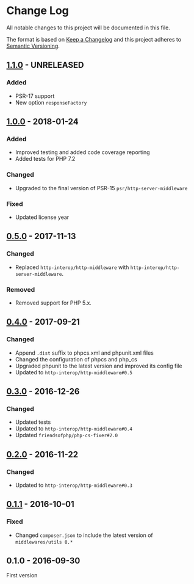 # Change Log

All notable changes to this project will be documented in this file.

The format is based on [Keep a Changelog](http://keepachangelog.com/) 
and this project adheres to [Semantic Versioning](http://semver.org/).

## [1.1.0] - UNRELEASED

### Added

- PSR-17 support
- New option `responseFactory`

## [1.0.0] - 2018-01-24

### Added

- Improved testing and added code coverage reporting
- Added tests for PHP 7.2

### Changed

- Upgraded to the final version of PSR-15 `psr/http-server-middleware`

### Fixed

- Updated license year

## [0.5.0] - 2017-11-13

### Changed

- Replaced `http-interop/http-middleware` with  `http-interop/http-server-middleware`.

### Removed

- Removed support for PHP 5.x.

## [0.4.0] - 2017-09-21

### Changed

- Append `.dist` suffix to phpcs.xml and phpunit.xml files
- Changed the configuration of phpcs and php_cs
- Upgraded phpunit to the latest version and improved its config file
- Updated to `http-interop/http-middleware#0.5`

## [0.3.0] - 2016-12-26

### Changed

- Updated tests
- Updated to `http-interop/http-middleware#0.4`
- Updated `friendsofphp/php-cs-fixer#2.0`

## [0.2.0] - 2016-11-22

### Changed

- Updated to `http-interop/http-middleware#0.3`

## [0.1.1] - 2016-10-01

### Fixed

- Changed `composer.json` to include the latest version of `middlewares/utils 0.*`

## 0.1.0 - 2016-09-30

First version


[1.1.0]: https://github.com/middlewares/trailing-slash/compare/v1.0.0...HEAD
[1.0.0]: https://github.com/middlewares/trailing-slash/compare/v0.5.0...v1.0.0
[0.5.0]: https://github.com/middlewares/trailing-slash/compare/v0.4.0...v0.5.0
[0.4.0]: https://github.com/middlewares/trailing-slash/compare/v0.3.0...v0.4.0
[0.3.0]: https://github.com/middlewares/trailing-slash/compare/v0.2.0...v0.3.0
[0.2.0]: https://github.com/middlewares/trailing-slash/compare/v0.1.1...v0.2.0
[0.1.1]: https://github.com/middlewares/trailing-slash/compare/v0.1.0...v0.1.1
